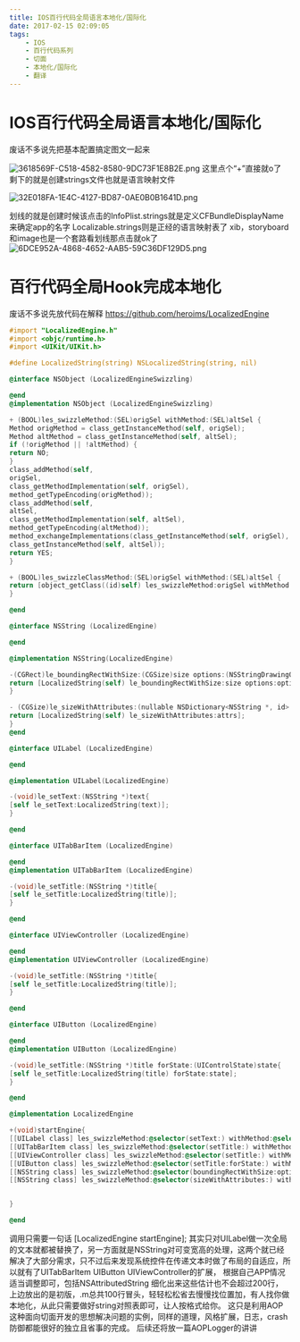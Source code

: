 ```yaml
---
title: IOS百行代码全局语言本地化/国际化
date: 2017-02-15 02:09:05
tags:
    - IOS
    - 百行代码系列
    - 切面
    - 本地化/国际化
    - 翻译
---
```


# IOS百行代码全局语言本地化/国际化
废话不多说先把基本配置搞定图文一起来

![3618569F-C518-4582-8580-9DC73F1E8B2E.png](http://upload-images.jianshu.io/upload_images/3994053-006976bd750f8324.png?imageMogr2/auto-orient/strip%7CimageView2/2/w/1240)
这里点个“+”直接就o了
剩下的就是创建strings文件也就是语言映射文件

![32E018FA-1E4C-4127-BD87-0AE0B0B1641D.png](http://upload-images.jianshu.io/upload_images/3994053-6172f40aabb17548.png?imageMogr2/auto-orient/strip%7CimageView2/2/w/1240)

划线的就是创建时候该点击的InfoPlist.strings就是定义CFBundleDisplayName来确定app的名字
Localizable.strings则是正经的语言映射表了
xib，storyboard和image也是一个套路看划线那点击就ok了
![6DCE952A-4868-4652-AAB5-59C36DF129D5.png](http://upload-images.jianshu.io/upload_images/3994053-f2f6768c6d73d371.png?imageMogr2/auto-orient/strip%7CimageView2/2/w/1240)
# 百行代码全局Hook完成本地化
废话不多说先放代码在解释
https://github.com/heroims/LocalizedEngine
<!-- more -->
```Objective-C
#import "LocalizedEngine.h"
#import <objc/runtime.h>
#import <UIKit/UIKit.h>

#define LocalizedString(string) NSLocalizedString(string, nil)

@interface NSObject (LocalizedEngineSwizzling)

@end
@implementation NSObject (LocalizedEngineSwizzling)

+ (BOOL)les_swizzleMethod:(SEL)origSel withMethod:(SEL)altSel {
Method origMethod = class_getInstanceMethod(self, origSel);
Method altMethod = class_getInstanceMethod(self, altSel);
if (!origMethod || !altMethod) {
return NO;
}
class_addMethod(self,
origSel,
class_getMethodImplementation(self, origSel),
method_getTypeEncoding(origMethod));
class_addMethod(self,
altSel,
class_getMethodImplementation(self, altSel),
method_getTypeEncoding(altMethod));
method_exchangeImplementations(class_getInstanceMethod(self, origSel),
class_getInstanceMethod(self, altSel));
return YES;
}

+ (BOOL)les_swizzleClassMethod:(SEL)origSel withMethod:(SEL)altSel {
return [object_getClass((id)self) les_swizzleMethod:origSel withMethod:altSel];
}

@end

@interface NSString (LocalizedEngine)

@end

@implementation NSString(LocalizedEngine)

-(CGRect)le_boundingRectWithSize:(CGSize)size options:(NSStringDrawingOptions)options attributes:(nullable NSDictionary<NSString *, id> *)attributes context:(nullable NSStringDrawingContext *)context{
return [LocalizedString(self) le_boundingRectWithSize:size options:options attributes:attributes context:context];
}

- (CGSize)le_sizeWithAttributes:(nullable NSDictionary<NSString *, id> *)attrs{
return [LocalizedString(self) le_sizeWithAttributes:attrs];
}
@end

@interface UILabel (LocalizedEngine)

@end

@implementation UILabel(LocalizedEngine)

-(void)le_setText:(NSString *)text{
[self le_setText:LocalizedString(text)];
}

@end

@interface UITabBarItem (LocalizedEngine)

@end
@implementation UITabBarItem (LocalizedEngine)

-(void)le_setTitle:(NSString *)title{
[self le_setTitle:LocalizedString(title)];
}

@end

@interface UIViewController (LocalizedEngine)

@end
@implementation UIViewController (LocalizedEngine)

-(void)le_setTitle:(NSString *)title{
[self le_setTitle:LocalizedString(title)];
}

@end

@interface UIButton (LocalizedEngine)

@end
@implementation UIButton (LocalizedEngine)

-(void)le_setTitle:(NSString *)title forState:(UIControlState)state{
[self le_setTitle:LocalizedString(title) forState:state];
}

@end

@implementation LocalizedEngine

+(void)startEngine{
[[UILabel class] les_swizzleMethod:@selector(setText:) withMethod:@selector(le_setText:)];
[[UITabBarItem class] les_swizzleMethod:@selector(setTitle:) withMethod:@selector(le_setTitle:)];
[[UIViewController class] les_swizzleMethod:@selector(setTitle:) withMethod:@selector(le_setTitle:)];
[[UIButton class] les_swizzleMethod:@selector(setTitle:forState:) withMethod:@selector(le_setTitle:forState:)];
[[NSString class] les_swizzleMethod:@selector(boundingRectWithSize:options:attributes:context:) withMethod:@selector(le_boundingRectWithSize:options:attributes:context:)];
[[NSString class] les_swizzleMethod:@selector(sizeWithAttributes:) withMethod:@selector(le_sizeWithAttributes:)];


}

@end
```

调用只需要一句话
[LocalizedEngine startEngine];
其实只对UILabel做一次全局的文本就都被替换了，另一方面就是NSString对可变宽高的处理，这两个就已经解决了大部分需求，只不过后来发现系统控件在传递文本时做了布局的自适应，所以就有了UITabBarItem UIButton UIViewController的扩展，
根据自己APP情况适当调整即可，包括NSAttributedString 细化出来这些估计也不会超过200行，上边放出的是初版，.m总共100行冒头，轻轻松松省去慢慢找位置加，有人找你做本地化，从此只需要做好string对照表即可，让人按格式给你。
这只是利用AOP这种面向切面开发的思想解决问题的实例，同样的道理，风格扩展，日志，crash防御都能很好的独立且省事的完成。
后续还将放一篇AOPLogger的讲讲
